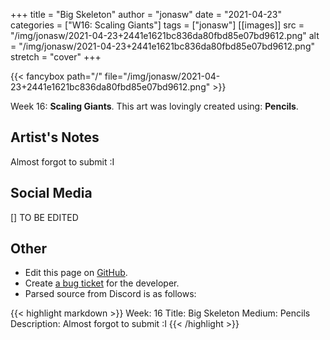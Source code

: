+++
title =       "Big Skeleton"
author =      "jonasw"
date =        "2021-04-23"
categories =  ["W16: Scaling Giants"]
tags =        ["jonasw"]
[[images]]
                      src = "/img/jonasw/2021-04-23+2441e1621bc836da80fbd85e07bd9612.png"
                      alt = "/img/jonasw/2021-04-23+2441e1621bc836da80fbd85e07bd9612.png"
                      stretch = "cover"
+++


{{< fancybox path="/" file="/img/jonasw/2021-04-23+2441e1621bc836da80fbd85e07bd9612.png" >}}


Week 16: **Scaling Giants**. This art was lovingly created using: **Pencils**.

## Artist's Notes

Almost forgot to submit :I

## Social Media

[] TO BE EDITED

## Other

- Edit this page on [GitHub](https://github.com/teaminkling/web-refresh/edit/main/blog/content/blog/jonasw-week-16-64e9.md).
- Create [a bug ticket](https://github.com/teaminkling/web-refresh/issues/new?assignees=&labels=bug&template=problem-report.md&title=) for the developer.
- Parsed source from Discord is as follows:

{{< highlight markdown >}}
Week: 16
Title: Big Skeleton
Medium: Pencils
Description: Almost forgot to submit :I
{{< /highlight >}}